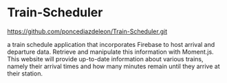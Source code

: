 # Train-Scheduler

https://github.com/poncediazdeleon/Train-Scheduler.git

a train schedule application that incorporates Firebase to host arrival and departure data. Retrieve and manipulate this information with Moment.js. This website will provide up-to-date information about various trains, namely their arrival times and how many minutes remain until they arrive at their station.